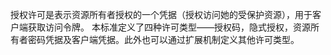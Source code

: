 授权许可是表示资源所有者授权的一个凭据（授权访问她的受保护资源），用于客户端获取访问令牌。
本标准定义了四种许可类型——授权码，隐式授权，资源所有者密码凭据及客户端凭据。此外也可以通过扩展机制定义其他许可类型。
